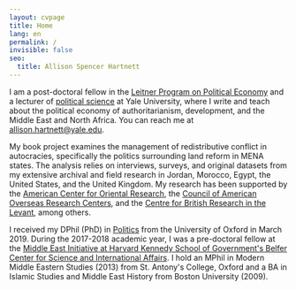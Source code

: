 ```yaml
---
layout: cvpage
title: Home
lang: en
permalink: /
invisible: false
seo:
  title: Allison Spencer Hartnett
---
```


​I am a post-doctoral fellow in the [Leitner Program on Political Economy](https://leitner.yale.edu/) and a lecturer of [political science](https://politicalscience.yale.edu/) at Yale University, where I write and teach about the political economy of authoritarianism, development, and the Middle East and North Africa. You can reach me at allison.hartnett@yale.edu.

My book project examines the management of redistributive conflict in autocracies, specifically the politics surrounding land reform in MENA states. The analysis relies on interviews, surveys, and original datasets from my extensive archival and field research in Jordan, Morocco, Egypt, the United States, and the United Kingdom. My research has been supported by the [American Center for Oriental Research](https://www.acorjordan.org/), the [Council of American Overseas Research Centers](https://www.caorc.org/), and the [Centre for British Research in the Levant](http://cbrl.org.uk), among others.

I received my DPhil (PhD) in [Politics](https://www.politics.ox.ac.uk/) from the University of Oxford in March 2019. During the 2017-2018 academic year, I was a pre-doctoral fellow at the [Middle East Initiative at Harvard Kennedy School of Government's Belfer Center for Science and International Affairs](https://www.belfercenter.org/project/middle-east-initiative).  I hold an MPhil in Modern Middle Eastern Studies (2013) from St. Antony's College, Oxford and a BA in Islamic Studies and Middle East History from Boston University (2009).
